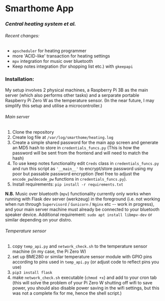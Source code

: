 # Smarthome App
### _Central heating system et al._

###### Recent changes:

- `apscheduler` for heating programmer
- more 'ACID-like' transaction for heating settings
- `mpv` integration for music over bluetooth
- Keep notes integration (for shopping list etc.) with `gkeepapi`

### Installation:

My setup involves 2 physical machines, a Raspberry Pi 3B as the main server (which also performs other tasks) and a serparate portable Raspberry Pi Zero W as the temperature sensor. (In the near future, I may simplify this setup and utilise a microcontroller.)

###### Main server
1. Clone the repository
2. Create log file at `/var/log/smarthome/heating.log`
3. Create a simple shared password for the main app screen and generate an MD5 hash to store in `credentials_funcs.py` (This is how the password will be sent from the frontend and will need to match the hash)
4. To use keep notes functionality edit `Creds` class in `credentials_funcs.py` and run this script as `'__main__'` to encrypt/store password using my poor but passable password encryption (feel free to adjust the `encode_pw`/`decode_pw` functions in `credentials_funcs.py`).
5. Install requirements: `pip install -r requirements.txt`

__N.B.__ Music over bluetooth (`mpv`) functionality currently only works when running with Flask dev server (werkzeug) in the foreground (i.e. not working when run through `Supervisord` / `Gunicorn` / `Nginx` etc -- work in progress), and your main server machine must already be connected to your bluetooth speaker device.
Additional requirement: `sudo apt install libmpv-dev` or similar depending on your distro.

###### Temperature sensor
1. copy `temp_api.py` and `network_check.sh` to the temperature sensor machine (in my case, the Pi Zero W)
2. set up BME280 or similar temperature sensor module with GPIO pins according to pins used in `temp_api.py` (or adjust code to reflect pins you use)
3. `pip3 install flask`
4. make `network_check.sh` executable (`chmod +x`) and add to your cron tab (this will solve the problem of your Pi Zero W shutting off wifi to save power, you should also disable power saving in the wifi settings, but this was not a complete fix for me, hence the shell script.)
